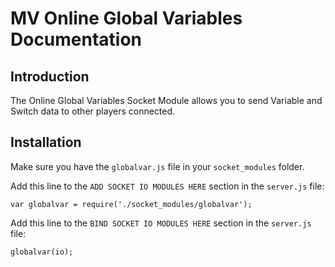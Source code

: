 MV Online Global Variables Documentation
==========================

Introduction
-------------

The Online Global Variables Socket Module allows you to send Variable and Switch data to other players connected.

Installation
-------------

Make sure you have the `globalvar.js` file in your `socket_modules` folder.

Add this line to the `ADD SOCKET IO MODULES HERE` section in the `server.js` file:

`var globalvar = require('./socket_modules/globalvar');`

Add this line to the `BIND SOCKET IO MODULES HERE` section in the `server.js` file:

`globalvar(io);`
